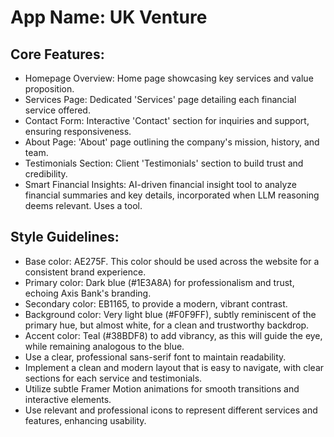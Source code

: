 # **App Name**: UK Venture

## Core Features:

- Homepage Overview: Home page showcasing key services and value proposition.
- Services Page: Dedicated 'Services' page detailing each financial service offered.
- Contact Form: Interactive 'Contact' section for inquiries and support, ensuring responsiveness.
- About Page: 'About' page outlining the company's mission, history, and team.
- Testimonials Section: Client 'Testimonials' section to build trust and credibility.
- Smart Financial Insights: AI-driven financial insight tool to analyze financial summaries and key details, incorporated when LLM reasoning deems relevant. Uses a tool.

## Style Guidelines:

- Base color: AE275F. This color should be used across the website for a consistent brand experience.
- Primary color: Dark blue (#1E3A8A) for professionalism and trust, echoing Axis Bank's branding.
- Secondary color: EB1165, to provide a modern, vibrant contrast.
- Background color: Very light blue (#F0F9FF), subtly reminiscent of the primary hue, but almost white, for a clean and trustworthy backdrop.
- Accent color: Teal (#38BDF8) to add vibrancy, as this will guide the eye, while remaining analogous to the blue.
- Use a clear, professional sans-serif font to maintain readability.
- Implement a clean and modern layout that is easy to navigate, with clear sections for each service and testimonials.
- Utilize subtle Framer Motion animations for smooth transitions and interactive elements.
- Use relevant and professional icons to represent different services and features, enhancing usability.